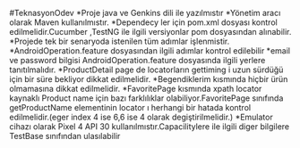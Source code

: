 #TeknasyonOdev
*Proje java ve Genkins dili ile yazılmıstır
*Yönetim aracı olarak Maven kullanılmıstır.
*Dependecy ler için pom.xml dosyası kontrol edilmelidir.Cucumber ,TestNG ile ilgili versiyonlar pom dosyasından alınabilir.
*Projede tek bir senaryoda istenilen tüm adımlar işlenmistir.
*AndroidOperation.feature dosyasından ilgili adımlar kontrol edilebilir
*email ve password bilgisi AndroidOperation.feature dosyasında ilgili yerlere tanıtılmalıdır.
*ProductDetail page de locatorların gettiming i uzun sürdüğü için bir süre bekliyor dikkat edilmelidir.
*Begendiklerim kısmında hiçbir ürün olmamasına dikkat edilmelidir.
*FavoritePage kısmında xpath locator kaynaklı Product name için bazı farklılıklar olabiliyor.FavoritePage sınıfında getProductName elementinin locator ı herhangi bir hatada kontrol edilmelidir.(eger index 4 ise 6,6 ise 4 olarak degiştirilmelidir.)
*Emulator cihazı olarak Pixel 4 API 30 kullanılmıstır.Capacilitylere ile ilgili diger bilgilere TestBase sınıfından ulasılabilir
